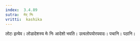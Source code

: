 ```yaml
---
index:  3.4.89
sutra:  मेर् निः
vritti:  kashika 
---
```


लोटः इत्येव। लोडादेशस्य मेः निः आदेशो भवति। उत्वलोपयोरपवादः। पचानि। पठानि।

